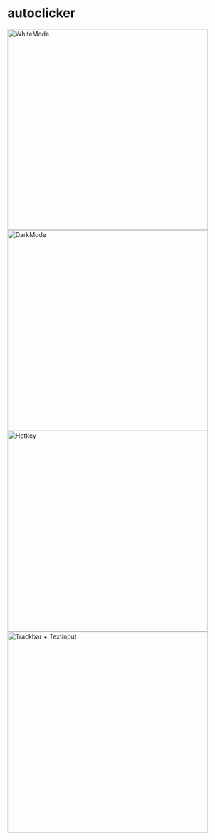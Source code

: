 # autoclicker

<img height="450em" src="https://abload.de/img/wmk3c9z.png" title="WhiteMode"/>  
<img height="450em" src="https://abload.de/img/dm2mdlu.png" title="DarkMode"/>  
<img height="450em" src="https://abload.de/img/dm_hotkeygsdsb.png" title="Hotkey"/>  
<img height="450em" src="https://abload.de/img/dm_textinputk5iy8.png" title="Trackbar + Textinput"/>  
